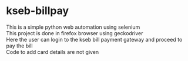 # kseb-billpay
This is a simple python web automation using selenium<br>
This project is done in firefox browser using geckodriver<br>
Here the user can login to the kseb bill payment gateway and proceed to pay the bill<br>
Code to add card details are not given

